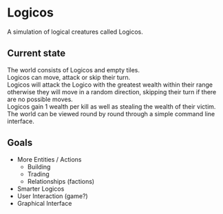 # Logicos

A simulation of logical creatures called Logicos.

## Current state
The world consists of Logicos and empty tiles.  
Logicos can move, attack or skip their turn.  
Logicos will attack the Logico with the greatest wealth within their range otherwise they will move in a random direction, skipping their turn if there are no possible moves.  
Logicos gain 1 wealth per kill as well as stealing the wealth of their victim.  
The world can be viewed round by round through a simple command line interface.

## Goals
* More Entities / Actions
    * Building
    * Trading
    * Relationships (factions)
* Smarter Logicos
* User Interaction (game?)
* Graphical Interface
